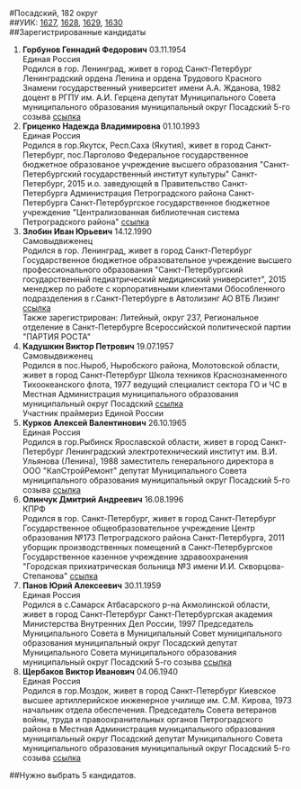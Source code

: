 #Посадский, 182 округ  
##УИК: [1627](../../tik18/uik1627.md), [1628](../../tik18/uik1628.md), [1629](../../tik18/uik1629.md), [1630](../../tik18/uik1630.md)  
##Зарегистрированные кандидаты
1. **Горбунов Геннадий Федорович** 03.11.1954  
Единая Россия  
Родился в гор. Ленинград, живет в город Санкт-Петербург
Ленинградский ордена Ленина и ордена Трудового Красного Знамени государственный университет имени А.А. Жданова, 1982
доцент в РГПУ им. А.И. Герцена
депутат Муниципального Совета муниципального образования муниципальный округ Посадский 5-го созыва
[ссылка](http://www.st-petersburg.vybory.izbirkom.ru/region/region/st-petersburg?action=show&root=1&tvd=4784012232010&vrn=4784012232010&region=78&global=&sub_region=78&prver=0&pronetvd=null&type=341&vibid=4784012233044)  
2. **Гриценко Надежда Владимировна** 01.10.1993  
Единая Россия  
Родился в гор.Якутск, Респ.Саха (Якутия), живет в город Санкт-Петербург, пос.Парголово
Федеральное государственное бюджетное образованое учреждение высшего образования "Санкт-Петербургский государственный институт культуры" Санкт-Петербург, 2015
и.о. заведующей в Правительство Санкт-Петербурга Администрация Петроградского района Санкт-Петербурга Санкт-Петербургское государственное бюджетное учреждение "Централизованная библиотечная система Петроградского района"
[ссылка](http://www.st-petersburg.vybory.izbirkom.ru/region/region/st-petersburg?action=show&root=1&tvd=4784012232010&vrn=4784012232010&region=78&global=&sub_region=78&prver=0&pronetvd=null&type=341&vibid=4784012249987)  
3. **Злобин Иван Юрьевич** 14.12.1990  
Самовыдвиженец  
Родился в гор. Ленинград, живет в город Санкт-Петербург
Государственное бюджетное образовательное учреждение высшего профессионального образования "Санкт-Петербургский государственный педиатрический медицинский университет", 2015
менеджер по работе с корпоративными клиентами Обособленного подразделения в г.Санкт-Петербурге в Автолизинг АО ВТБ Лизинг
[ссылка](http://www.st-petersburg.vybory.izbirkom.ru/region/region/st-petersburg?action=show&root=1&tvd=4784012232010&vrn=4784012232010&region=78&global=&sub_region=78&prver=0&pronetvd=null&type=341&vibid=4784012232447)  
Также зарегистрирован: Литейный, округ 237, Региональное отделение в Санкт-Петербурге Всероссийской политической партии "ПАРТИЯ РОСТА"
4. **Кадушкин Виктор Петрович** 19.07.1957  
Самовыдвиженец  
Родился в пос.Ныроб, Ныробского района, Молотовской области, живет в город Санкт-Петербург
Школа техников Краснознаменного Тихоокеанского флота, 1977
ведущий специалист сектора ГО и ЧС в Местная Администрация муниципального образования муниципальный округ Посадский
[ссылка](http://www.st-petersburg.vybory.izbirkom.ru/region/region/st-petersburg?action=show&root=1&tvd=4784012232010&vrn=4784012232010&region=78&global=&sub_region=78&prver=0&pronetvd=null&type=341&vibid=4784012249957)  
Участник праймериз Единой России  
5. **Курков Алексей Валентинович** 26.10.1965  
Единая Россия  
Родился в гор.Рыбинск Ярославской области, живет в город Санкт-Петербург
Ленинградский электротехнический институт им. В.И. Ульянова (Ленина), 1988
заместитель генерального директора в ООО "КапСтройРемонт"
депутат Муниципального Совета муниципального образования муниципальный округ Посадский 5-го созыва
[ссылка](http://www.st-petersburg.vybory.izbirkom.ru/region/region/st-petersburg?action=show&root=1&tvd=4784012232010&vrn=4784012232010&region=78&global=&sub_region=78&prver=0&pronetvd=null&type=341&vibid=4784012233058)  
6. **Олинчук Дмитрий Андреевич** 16.08.1996  
КПРФ  
Родился в гор. Санкт-Петербург, живет в город Санкт-Петербург
Государственное общеобразовательное учреждение Центр образования №173 Петроградского района Санкт-Петербурга, 2011
уборщик производственных помещений в Санкт-Петербургское Государственное казенное учреждение здравоохранения "Городская прихиатрическая больница №3 имени И.И. Скворцова-Степанова"
[ссылка](http://www.st-petersburg.vybory.izbirkom.ru/region/region/st-petersburg?action=show&root=1&tvd=4784012232010&vrn=4784012232010&region=78&global=&sub_region=78&prver=0&pronetvd=null&type=341&vibid=4784012249971)  
7. **Панов Юрий Алексеевич** 30.11.1959  
Единая Россия  
Родился в с.Самарск Атбасарского р-на Акмолинской области, живет в город Санкт-Петербург
Санкт-Петербургская академия Министерства Внутренних Дел России, 1997
Председатель Муниципального Совета в Муниципальный Совет муниципального образования муниципальный округ Посадский
депутат Муниципального Совета муниципального образования муниципальный округ Посадский 5-го созыва
[ссылка](http://www.st-petersburg.vybory.izbirkom.ru/region/region/st-petersburg?action=show&root=1&tvd=4784012232010&vrn=4784012232010&region=78&global=&sub_region=78&prver=0&pronetvd=null&type=341&vibid=4784012233065)  
8. **Щербаков Виктор Иванович** 04.06.1940  
Единая Россия  
Родился в гор.Моздок, живет в город Санкт-Петербург
Киевское высшее артиллерийское инженерное училище им. С.М. Кирова, 1973
начальник отдела обеспечения. Председатель Совета ветеранов войны, труда и правоохранительных органов Петроградского района в Местная Администрация муниципального образования муниципальный округ Посадский
депутат Муниципального Совета муниципального образования муниципальный округ Посадский 5-го созыва
[ссылка](http://www.st-petersburg.vybory.izbirkom.ru/region/region/st-petersburg?action=show&root=1&tvd=4784012232010&vrn=4784012232010&region=78&global=&sub_region=78&prver=0&pronetvd=null&type=341&vibid=4784012233076)  

##Нужно выбрать 5 кандидатов.

